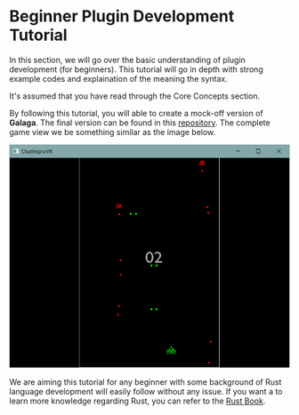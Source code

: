 # Beginner Plugin Development Tutorial

In this section, we will go over the basic understanding of plugin development (for beginners). This tutorial will go in depth with strong example codes and explaination of the meaning the syntax. 

It's assumed that you have read through the Core Concepts section.

By following this tutorial, you will able to create a mock-off version of **Galaga**. The final version can be found in this [repository](https://github.com/ChatImproVR/galaga). The complete game view we be something similar as the image below.

![Complete Galaga View](./images/galaga_complete_view.PNG)

We are aiming this tutorial for any beginner with some background of Rust language development will easily follow without any issue. If you want a to learn more knowledge regarding Rust, you can refer to the [Rust Book](https://doc.rust-lang.org/book/).
